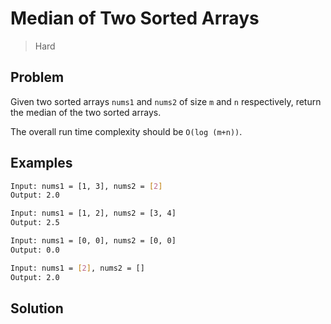 # Median of Two Sorted Arrays
> Hard

## Problem

Given two sorted arrays `nums1` and `nums2` of size `m` and `n` respectively, return the median of the two sorted arrays.

The overall run time complexity should be `O(log (m+n))`.

## Examples

```bash
Input: nums1 = [1, 3], nums2 = [2]
Output: 2.0
```

```bash
Input: nums1 = [1, 2], nums2 = [3, 4]
Output: 2.5
```

```bash
Input: nums1 = [0, 0], nums2 = [0, 0]
Output: 0.0
```

```bash
Input: nums1 = [2], nums2 = []
Output: 2.0
```

## Solution

